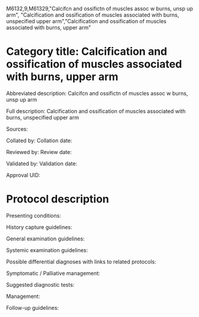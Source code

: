 M6132,9,M61329,"Calcifcn and ossifictn of muscles assoc w burns, unsp up arm", "Calcification and ossification of muscles associated with burns, unspecified upper arm","Calcification and ossification of muscles associated with burns, upper arm"
# Category title: Calcification and ossification of muscles associated with burns, upper arm

Abbreviated description: Calcifcn and ossifictn of muscles assoc w burns, unsp up arm

Full description: Calcification and ossification of muscles associated with burns, unspecified upper arm

Sources:

Collated by:
Collation date:

Reviewed by:
Review date:

Validated by:
Validation date:

Approval UID:

# Protocol description

Presenting conditions:

History capture guidelines:

General examination guidelines:

Systemic examination guidelines:

Possible differential diagnoses with links to related protocols:

Symptomatic / Palliative management:

Suggested diagnostic tests:

Management:

Follow-up guidelines:
